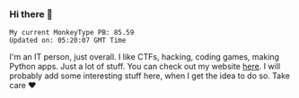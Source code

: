 ### Hi there 👋
<!-- PB START -->
```
My current MonkeyType PB: 85.59
Updated on: 05:20:07 GMT Time
```
<!-- PB END -->
I'm an IT person, just overall. I like CTFs, hacking, coding games, making Python apps. Just a lot of stuff.
You can check out my website [here](https://skill3472.github.io/).
I will probably add some interesting stuff here, when I get the idea to do so. Take care ❤️
